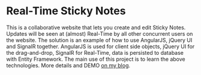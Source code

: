 # Real-Time Sticky Notes

This is a collaborative website that lets you create and edit Sticky Notes. Updates will be seen at (almost) Real-Time by all other concurrent users on the website.
The solution is an example of how to use AngularJS, jQuery UI and SignalR together.
AngularJS is used for client side objects, jQuery UI for the drag-and-drop, SignalR for Real-Time, data is persisted to database with Entity Framework.
The main use of this project is to learn the above technologies.
More details and DEMO [on my blog](http://www.lgteam.com/real-time-sticky-notes/?utm_source=https%3A%2F%2Fgithub.com%2Flgteam%2FRealTimeStickyNotes&utm_medium=link&utm_campaign=github%20project%20link).
